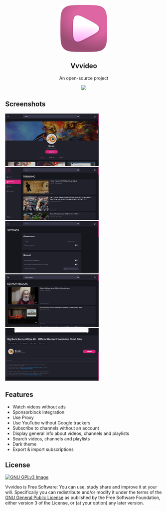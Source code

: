 <p align="center"><img src="src/res/assets/icons/png/256x256.png" width="150"></p>
<h2 align="center"><b>Vvvideo</b></h2>
<p align="center">An open-source project</p>

<p align="center">
<a href="https://www.gnu.org/licenses/gpl-3.0" alt="License: GPLv3"><img src="https://img.shields.io/badge/License-GPL%20v3-blue.svg"></a>
</p>

## Screenshots
<img src="src/res/assets/screenshots/screenshot (1).png" width=300> <img src="src/res/assets/screenshots/screenshot (2).png" width=300> <img src="src/res/assets/screenshots/screenshot (3).png" width=300> <img src="src/res/assets/screenshots/screenshot (4).png" width=300> <img src="src/res/assets/screenshots/screenshot (5).png" width=300>

## Features
* Watch videos without ads
* Sponsorblock integration
* Use Proxy
* Use YouTube without Google trackers
* Subscribe to channels without an account
* Display general info about videos, channels and playlists
* Search videos, channels and playlists
* Dark theme
* Export & import subscriptions

## License
[![GNU GPLv3 Image](https://www.gnu.org/graphics/gplv3-127x51.png)](https://www.gnu.org/licenses/gpl-3.0.en.html)

Vvvideo is Free Software: You can use, study share and improve it at your
will. Specifically you can redistribute and/or modify it under the terms of the
[GNU General Public License](https://www.gnu.org/licenses/gpl.html) as
published by the Free Software Foundation, either version 3 of the License, or
(at your option) any later version.
